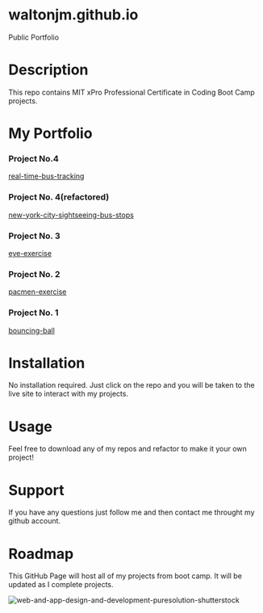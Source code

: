 # waltonjm.github.io
Public Portfolio
# Description
This repo contains MIT xPro Professional Certificate in Coding Boot Camp projects.
# My Portfolio
### Project No.4
<a href="https://waltonjm.github.io/real-time-bus-tracking"> real-time-bus-tracking </a>
### Project No. 4(refactored)
<a href="https://waltonjm.github.io/new-york-city-sightseeing-bus-stops"> new-york-city-sightseeing-bus-stops</a>
### Project No. 3
<a href="https://waltonjm.github.io/eye-exercise"> eye-exercise </a>
### Project No. 2
<a href="https://waltonjm.github.io/pacmen-exercise"> pacmen-exercise </a>
### Project No. 1
<a href="https://waltonjm.github.io/bouncing-ball"> bouncing-ball </a>

# Installation
No installation required. Just click on the repo and you will be taken to the live site to interact with my projects.

# Usage
Feel free to download any of my repos and refactor to make it your own project!

# Support
If you have any questions just follow me and then contact me throught my github account. 
# Roadmap
This GitHub Page will host all of my projects from boot camp. It will be updated as I complete projects.

![web-and-app-design-and-development-puresolution-shutterstock](https://user-images.githubusercontent.com/99291782/156247178-4370ef61-5555-4928-b9a6-f94df9e163a8.png)
